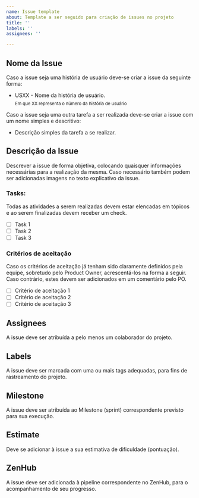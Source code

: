 ```yaml
---
name: Issue template
about: Template a ser seguido para criação de issues no projeto
title: ''
labels: ''
assignees: ''

---
```


## Nome da Issue
Caso a issue seja uma história de usuário deve-se criar a issue da seguinte forma:
- USXX - Nome da história de usuário.  
<sub>Em que XX representa o número da história de usuário</sub>

Caso a issue seja uma outra tarefa a ser realizada deve-se criar a issue com um nome simples e descritivo:
- Descrição simples da tarefa a se realizar.

## Descrição da Issue
Descrever a issue de forma objetiva, colocando quaisquer informações necessárias para a realização da mesma.
Caso necessário também podem ser adicionadas imagens no texto explicativo da issue.

### Tasks: 
Todas as atividades a serem realizadas devem estar elencadas em tópicos e ao serem finalizadas devem receber um check.
- [ ] Task 1
- [ ] Task 2
- [ ] Task 3

### Critérios de aceitação
Caso os critérios de aceitação já tenham sido claramente definidos pela equipe, sobretudo pelo Product Owner, acrescentá-los na forma a seguir. Caso contrário, estes devem ser adicionados em um comentário pelo PO.

- [ ] Critério de aceitação 1
- [ ] Critério de aceitação 2
- [ ] Critério de aceitação 3

## Assignees
A issue deve ser atribuída a pelo menos um colaborador do projeto.

## Labels
A issue deve ser marcada com uma ou mais tags adequadas, para fins de rastreamento do projeto.

## Milestone
A issue deve ser atribuída ao Milestone (sprint) correspondente previsto para sua execução.

## Estimate
Deve se adicionar à issue a sua estimativa de dificuldade (pontuação).

## ZenHub
A issue deve ser adicionada à pipeline correspondente no ZenHub, para o acompanhamento de seu progresso.
